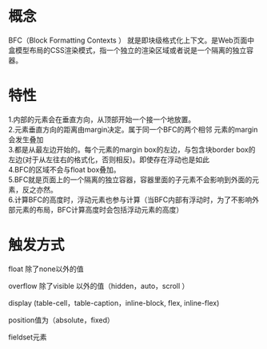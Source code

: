 # 概念
BFC（Block Formatting Contexts ） 就是即块级格式化上下文。是Web页面中盒模型布局的CSS渲染模式，指一个独立的渲染区域或者说是一个隔离的独立容器。

# 特性
1.内部的元素会在垂直方向，从顶部开始一个接一个地放置。   
2.元素垂直方向的距离由margin决定。属于同一个BFC的两个相邻 元素的margin会发生叠加  
3.都是从最左边开始的。每个元素的margin box的左边，与包含块border box的左边(对于从左往右的格式化，否则相反)。即使存在浮动也是如此  
4.BFC的区域不会与float box叠加。   
5.BFC就是页面上的一个隔离的独立容器，容器里面的子元素不会影响到外面的元素，反之亦然。   
6.计算BFC的高度时，浮动元素也参与计算（当BFC内部有浮动时，为了不影响外部元素的布局，BFC计算高度时会包括浮动元素的高度）  

# 触发方式
float 除了none以外的值 

overflow 除了visible 以外的值（hidden，auto，scroll ） 

display (table-cell，table-caption，inline-block, flex, inline-flex) 

position值为（absolute，fixed） 

fieldset元素